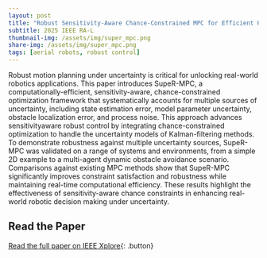 ```yaml
---
layout: post
title: "Robust Sensitivity-Aware Chance-Constrained MPC for Efficient Handling of Multiple Uncertainty Sources"
subtitle: 2025 IEEE RA-L
thumbnail-img: /assets/img/super_mpc.png
share-img: /assets/img/super_mpc.png
tags: [aerial robots, robust control]
---
```


<style>
  .button {
    display: inline-block;
    padding: 10px 15px;
    margin: 10px 0;
    font-size: 16px;
    color: #FFF5EE;
    background: #ED745E;
    text-decoration: none;
    border-radius: 5px;
    font-weight: 600;
    border: 2px solid #EDC75E
  }
  .button:hover { background: #ED745E; color: #FFF5EE; }
</style>

Robust motion planning under uncertainty is critical for unlocking real-world robotics applications. This paper introduces SupeR-MPC, a computationally-efficient, sensitivity-aware, chance-constrained optimization framework that systematically accounts for multiple sources of uncertainty, including state estimation error, model parameter uncertainty, obstacle localization error, and process noise. This approach advances sensitivityaware robust control by integrating chance-constrained optimization to handle the uncertainty models of Kalman-filtering methods. To demonstrate robustness against multiple uncertainty sources, SupeR-MPC was validated on a range of systems and environments, from a simple 2D example to a multi-agent dynamic obstacle avoidance scenario. Comparisons against existing MPC methods show that SupeR-MPC significantly improves constraint satisfaction and robustness while maintaining real-time computational efficiency. These results highlight the effectiveness of sensitivity-aware chance constraints in enhancing real-world robotic decision making under uncertainty.

## Read the Paper  
[Read the full paper on IEEE Xplore](https://ieeexplore.ieee.org/abstract/document/11122655){: .button}
